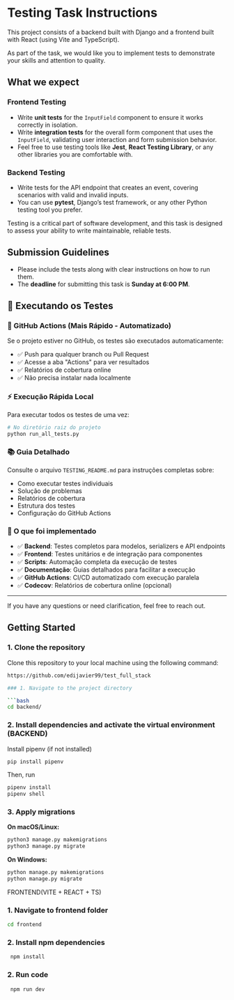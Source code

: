 # Testing Task Instructions

This project consists of a backend built with Django and a frontend built with React (using Vite and TypeScript).

As part of the task, we would like you to implement tests to demonstrate your skills and attention to quality.

## What we expect

### Frontend Testing

- Write **unit tests** for the `InputField` component to ensure it works correctly in isolation.
- Write **integration tests** for the overall form component that uses the `InputField`, validating user interaction and form submission behavior.
- Feel free to use testing tools like **Jest**, **React Testing Library**, or any other libraries you are comfortable with.

### Backend Testing

- Write tests for the API endpoint that creates an event, covering scenarios with valid and invalid inputs.
- You can use **pytest**, Django’s test framework, or any other Python testing tool you prefer.

Testing is a critical part of software development, and this task is designed to assess your ability to write maintainable, reliable tests.

## Submission Guidelines

- Please include the tests along with clear instructions on how to run them.
- The **deadline** for submitting this task is **Sunday at 6:00 PM**.

## 🧪 Executando os Testes

### 🚀 GitHub Actions (Mais Rápido - Automatizado)
Se o projeto estiver no GitHub, os testes são executados automaticamente:
- ✅ Push para qualquer branch ou Pull Request
- ✅ Acesse a aba "Actions" para ver resultados
- ✅ Relatórios de cobertura online
- ✅ Não precisa instalar nada localmente

### ⚡ Execução Rápida Local
Para executar todos os testes de uma vez:

```bash
# No diretório raiz do projeto
python run_all_tests.py
```

### 📚 Guia Detalhado
Consulte o arquivo `TESTING_README.md` para instruções completas sobre:
- Como executar testes individuais
- Solução de problemas
- Relatórios de cobertura
- Estrutura dos testes
- Configuração do GitHub Actions

### 🎯 O que foi implementado
- ✅ **Backend**: Testes completos para modelos, serializers e API endpoints
- ✅ **Frontend**: Testes unitários e de integração para componentes
- ✅ **Scripts**: Automação completa da execução de testes
- ✅ **Documentação**: Guias detalhados para facilitar a execução
- ✅ **GitHub Actions**: CI/CD automatizado com execução paralela
- ✅ **Codecov**: Relatórios de cobertura online (opcional)

---

If you have any questions or need clarification, feel free to reach out.


## Getting Started

### 1. Clone the repository

Clone this repository to your local machine using the following command:

```bash
https://github.com/edijavier99/test_full_stack

### 1. Navigate to the project directory

```bash
cd backend/
```

### 2. Install dependencies and activate the virtual environment (BACKEND)

Install pipenv (if not installed)

```bash
pip install pipenv

```

Then, run 

```bash
pipenv install
pipenv shell
```

### 3. Apply migrations

**On macOS/Linux:**

```bash
python3 manage.py makemigrations
python3 manage.py migrate
```

**On Windows:**

```bash
python manage.py makemigrations
python manage.py migrate
```


FRONTEND(VITE + REACT + TS)

### 1. Navigate to frontend folder

```bash
cd frontend 
```


### 2. Install npm dependencies

```bash
 npm install  
```

### 2. Run code 

```bash
 npm run dev
```




